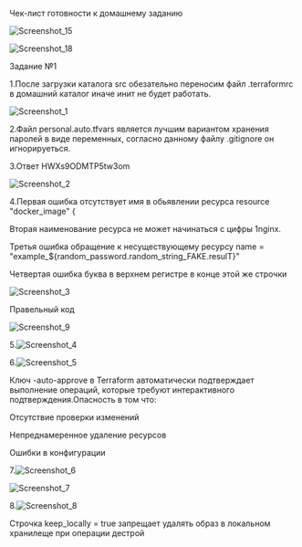 Чек-лист готовности к домашнему заданию

![Screenshot_15](https://github.com/user-attachments/assets/dbe19f03-e5f6-4c66-a87d-277e3a751f64)

![Screenshot_18](https://github.com/user-attachments/assets/7004b167-b488-4b35-8412-c48ba1bcd3ed)

Задание №1

1.После загрузки каталога src обезательно переносим файл .terraformrc в домашний каталог иначе инит не будет работать.

![Screenshot_1](https://github.com/user-attachments/assets/e82f1ba0-1af4-4d4e-800d-134973c870c1)

2.Файл personal.auto.tfvars является лучшим вариантом хранения паролей в виде переменных, согласно данному файлу .gitignore он игнорируеться.

3.Ответ HWXs9ODMTP5tw3om

![Screenshot_2](https://github.com/user-attachments/assets/44d7c7f8-1619-4982-945f-c0741118d086)

4.Первая ошибка отсутствует имя в обьявлении ресурса resource "docker_image" {

Вторая наименование ресурса не может начинаться с цифры 1nginx. 

Третья ошибка обращение к несуществующему  ресурсу name = "example_${random_password.random_string_FAKE.resulT}"

Четвертая ошибка буква в верхнем регистре в конце этой же строчки 

![Screenshot_3](https://github.com/user-attachments/assets/08889206-8538-4058-89a6-dd90002d5237)

Правельный код

![Screenshot_9](https://github.com/user-attachments/assets/ce12f2e4-14f7-4f5a-837e-1c4b1b9b2522)

5.![Screenshot_4](https://github.com/user-attachments/assets/3d1ae04a-cdcd-497e-becc-56c0f0018ab1)

6.![Screenshot_5](https://github.com/user-attachments/assets/461fe7d8-0eb8-45fd-95cd-2540ba0c918e)

Ключ -auto-approve в Terraform автоматически подтверждает выполнение операций, которые требуют интерактивного подтверждения.Опасность в том что:

 Отсутствие проверки изменений

 Непреднамеренное удаление ресурсов

 Ошибки в конфигурации

 7.![Screenshot_6](https://github.com/user-attachments/assets/778b2e96-b485-4321-90a5-99b14356c01d)

 ![Screenshot_7](https://github.com/user-attachments/assets/abe688ea-93ae-46aa-87eb-31abf6f25a89)

 8.![Screenshot_8](https://github.com/user-attachments/assets/8e310320-3c69-415b-9f52-5330b83dedd5)

 Строчка keep_locally = true запрещает удалять образ в локальном хранилеще при операции дестрой 



